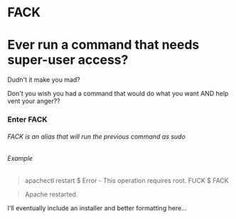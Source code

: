 # FACK

# Ever run a command that needs super-user access?

Dudn't it make you mad?

Don't you wish you had a command that would do what you want AND help vent your anger??


### Enter FACK
###### FACK is an alias that will run the previous command as sudo

###### Example

> apachectl restart
$ Error - This operation requires root. FUCK
$ FACK
 
> Apache restarted.


I'll eventually include an installer and better formatting here...
